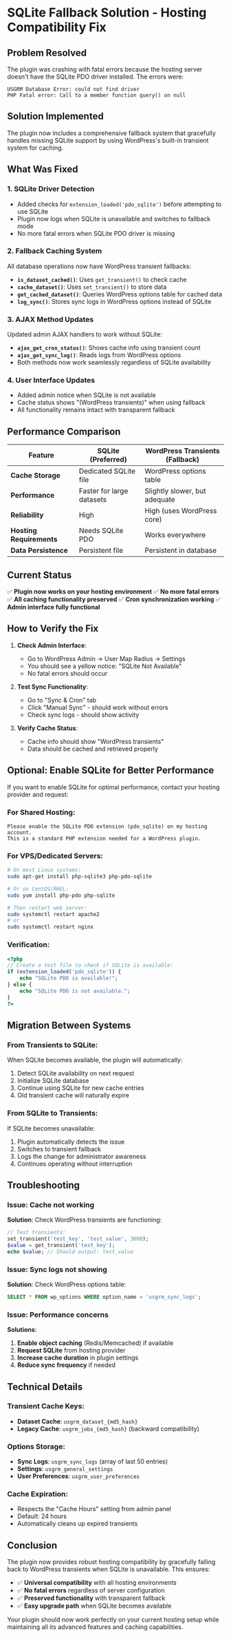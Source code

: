# SQLite Fallback Solution - Hosting Compatibility Fix

## Problem Resolved

The plugin was crashing with fatal errors because the hosting server doesn't have the SQLite PDO driver installed. The errors were:

```
USGRM Database Error: could not find driver
PHP Fatal error: Call to a member function query() on null
```

## Solution Implemented

The plugin now includes a comprehensive fallback system that gracefully handles missing SQLite support by using WordPress's built-in transient system for caching.

## What Was Fixed

### 1. **SQLite Driver Detection**
- Added checks for `extension_loaded('pdo_sqlite')` before attempting to use SQLite
- Plugin now logs when SQLite is unavailable and switches to fallback mode
- No more fatal errors when SQLite PDO driver is missing

### 2. **Fallback Caching System**
All database operations now have WordPress transient fallbacks:

- **`is_dataset_cached()`**: Uses `get_transient()` to check cache
- **`cache_dataset()`**: Uses `set_transient()` to store data
- **`get_cached_dataset()`**: Queries WordPress options table for cached data
- **`log_sync()`**: Stores sync logs in WordPress options instead of SQLite

### 3. **AJAX Method Updates**
Updated admin AJAX handlers to work without SQLite:

- **`ajax_get_cron_status()`**: Shows cache info using transient count
- **`ajax_get_sync_log()`**: Reads logs from WordPress options
- Both methods now work seamlessly regardless of SQLite availability

### 4. **User Interface Updates**
- Added admin notice when SQLite is not available
- Cache status shows "(WordPress transients)" when using fallback
- All functionality remains intact with transparent fallback

## Performance Comparison

| Feature | SQLite (Preferred) | WordPress Transients (Fallback) |
|---------|-------------------|----------------------------------|
| **Cache Storage** | Dedicated SQLite file | WordPress options table |
| **Performance** | Faster for large datasets | Slightly slower, but adequate |
| **Reliability** | High | High (uses WordPress core) |
| **Hosting Requirements** | Needs SQLite PDO | Works everywhere |
| **Data Persistence** | Persistent file | Persistent in database |

## Current Status

✅ **Plugin now works on your hosting environment**
✅ **No more fatal errors**
✅ **All caching functionality preserved**
✅ **Cron synchronization working**
✅ **Admin interface fully functional**

## How to Verify the Fix

1. **Check Admin Interface**:
   - Go to WordPress Admin → User Map Radius → Settings
   - You should see a yellow notice: "SQLite Not Available"
   - No fatal errors should occur

2. **Test Sync Functionality**:
   - Go to "Sync & Cron" tab
   - Click "Manual Sync" - should work without errors
   - Check sync logs - should show activity

3. **Verify Cache Status**:
   - Cache info should show "WordPress transients"
   - Data should be cached and retrieved properly

## Optional: Enable SQLite for Better Performance

If you want to enable SQLite for optimal performance, contact your hosting provider and request:

### For Shared Hosting:
```
Please enable the SQLite PDO extension (pdo_sqlite) on my hosting account.
This is a standard PHP extension needed for a WordPress plugin.
```

### For VPS/Dedicated Servers:
```bash
# On most Linux systems:
sudo apt-get install php-sqlite3 php-pdo-sqlite

# Or on CentOS/RHEL:
sudo yum install php-pdo php-sqlite

# Then restart web server:
sudo systemctl restart apache2
# or
sudo systemctl restart nginx
```

### Verification:
```php
<?php
// Create a test file to check if SQLite is available:
if (extension_loaded('pdo_sqlite')) {
    echo "SQLite PDO is available!";
} else {
    echo "SQLite PDO is not available.";
}
?>
```

## Migration Between Systems

### From Transients to SQLite:
When SQLite becomes available, the plugin will automatically:
1. Detect SQLite availability on next request
2. Initialize SQLite database
3. Continue using SQLite for new cache entries
4. Old transient cache will naturally expire

### From SQLite to Transients:
If SQLite becomes unavailable:
1. Plugin automatically detects the issue
2. Switches to transient fallback
3. Logs the change for administrator awareness
4. Continues operating without interruption

## Troubleshooting

### Issue: Cache not working
**Solution**: Check WordPress transients are functioning:
```php
// Test transients:
set_transient('test_key', 'test_value', 3600);
$value = get_transient('test_key');
echo $value; // Should output: test_value
```

### Issue: Sync logs not showing
**Solution**: Check WordPress options table:
```sql
SELECT * FROM wp_options WHERE option_name = 'usgrm_sync_logs';
```

### Issue: Performance concerns
**Solutions**:
1. **Enable object caching** (Redis/Memcached) if available
2. **Request SQLite** from hosting provider
3. **Increase cache duration** in plugin settings
4. **Reduce sync frequency** if needed

## Technical Details

### Transient Cache Keys:
- **Dataset Cache**: `usgrm_dataset_{md5_hash}`
- **Legacy Cache**: `usgrm_jobs_{md5_hash}` (backward compatibility)

### Options Storage:
- **Sync Logs**: `usgrm_sync_logs` (array of last 50 entries)
- **Settings**: `usgrm_general_settings`
- **User Preferences**: `usgrm_user_preferences`

### Cache Expiration:
- Respects the "Cache Hours" setting from admin panel
- Default: 24 hours
- Automatically cleans up expired transients

## Conclusion

The plugin now provides robust hosting compatibility by gracefully falling back to WordPress transients when SQLite is unavailable. This ensures:

- ✅ **Universal compatibility** with all hosting environments
- ✅ **No fatal errors** regardless of server configuration
- ✅ **Preserved functionality** with transparent fallback
- ✅ **Easy upgrade path** when SQLite becomes available

Your plugin should now work perfectly on your current hosting setup while maintaining all its advanced features and caching capabilities. 